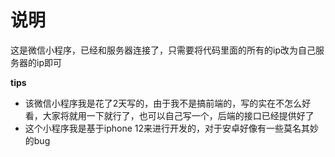 # 说明
这是微信小程序，已经和服务器连接了，只需要将代码里面的所有的ip改为自己服务器的ip即可

**tips**
* 该微信小程序我是花了2天写的，由于我不是搞前端的，写的实在不怎么好看，大家将就用一下就行了，也可以自己写一个，后端的接口已经提供好了
* 这个小程序我是基于iphone 12来进行开发的，对于安卓好像有一些莫名其妙的bug
